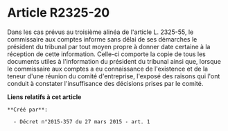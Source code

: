 # Article R2325-20

Dans les cas prévus au troisième alinéa de l'article L. 2325-55, le commissaire aux comptes informe sans délai de ses
démarches le président du tribunal par tout moyen propre à donner date certaine à la réception de cette information. Celle-ci
comporte la copie de tous les documents utiles à l'information du président du tribunal ainsi que, lorsque le commissaire aux
comptes a eu connaissance de l'existence et de la teneur d'une réunion du comité d'entreprise, l'exposé des raisons qui l'ont
conduit à constater l'insuffisance des décisions prises par le comité.

**Liens relatifs à cet article**

	**Créé par**:

	  - Décret n°2015-357 du 27 mars 2015 - art. 1

